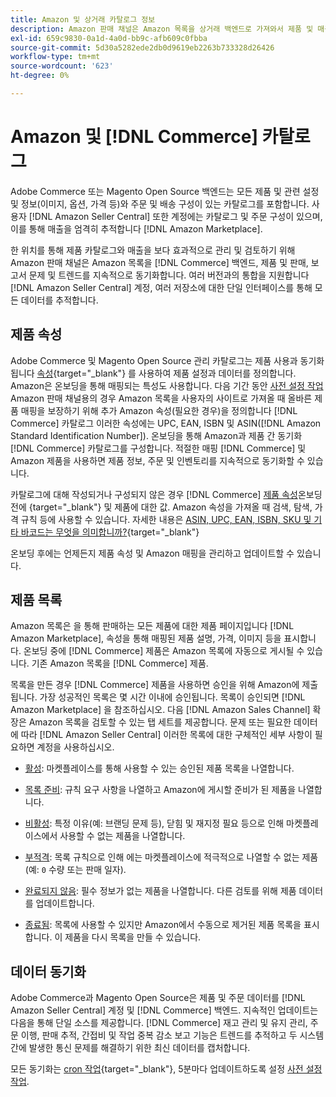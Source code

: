 ```yaml
---
title: Amazon 및 상거래 카탈로그 정보
description: Amazon 판매 채널은 Amazon 목록을 상거래 백엔드로 가져와서 제품 및 매출과 계속 동기화합니다.
exl-id: 659c9830-0a1d-4a0d-bb9c-afb609c0fbba
source-git-commit: 5d30a5282ede2db0d9619eb2263b733328d26426
workflow-type: tm+mt
source-wordcount: '623'
ht-degree: 0%

---
```


# Amazon 및 [!DNL Commerce] 카탈로그

Adobe Commerce 또는 Magento Open Source 백엔드는 모든 제품 및 관련 설정 및 정보(이미지, 옵션, 가격 등)와 주문 및 배송 구성이 있는 카탈로그를 포함합니다. 사용자 [!DNL Amazon Seller Central] 또한 계정에는 카탈로그 및 주문 구성이 있으며, 이를 통해 매출을 엄격히 추적합니다 [!DNL Amazon Marketplace].

한 위치를 통해 제품 카탈로그와 매출을 보다 효과적으로 관리 및 검토하기 위해 Amazon 판매 채널은 Amazon 목록을 [!DNL Commerce] 백엔드, 제품 및 판매, 보고서 문제 및 트렌드를 지속적으로 동기화합니다. 여러 버전과의 통합을 지원합니다 [!DNL Amazon Seller Central] 계정, 여러 저장소에 대한 단일 인터페이스를 통해 모든 데이터를 추적합니다.

## 제품 속성

Adobe Commerce 및 Magento Open Source 관리 카탈로그는 제품 사용과 동기화됩니다 [속성](https://docs.magento.com/user-guide/catalog/product-attributes.html){target=&quot;_blank&quot;} 를 사용하여 제품 설정과 데이터를 정의합니다. Amazon은 온보딩을 통해 매핑되는 특성도 사용합니다. 다음 기간 동안 [사전 설정 작업](./amazon-pre-setup-tasks.md) Amazon 판매 채널용의 경우 Amazon 목록을 사용자의 사이트로 가져올 때 올바른 제품 매핑을 보장하기 위해 추가 Amazon 속성(필요한 경우)을 정의합니다 [!DNL Commerce] 카탈로그 이러한 속성에는 UPC, EAN, ISBN 및 ASIN([!DNL Amazon Standard Identification Number]). 온보딩을 통해 Amazon과 제품 간 동기화 [!DNL Commerce] 카탈로그를 구성합니다. 적절한 매핑 [!DNL Commerce] 및 Amazon 제품을 사용하면 제품 정보, 주문 및 인벤토리를 지속적으로 동기화할 수 있습니다.

카탈로그에 대해 작성되거나 구성되지 않은 경우 [!DNL Commerce] [제품 속성](https://docs.magento.com/user-guide/catalog/product-attributes.html)온보딩 전에 {target=&quot;_blank&quot;} 및 제품에 대한 값. Amazon 속성을 가져올 때 검색, 탐색, 가격 규칙 등에 사용할 수 있습니다. 자세한 내용은 [ASIN, UPC, EAN, ISBN, SKU 및 기타 바코드는 무엇을 의미합니까?](https://sellerskills.com/multi-channel-operations/what-asin-upc-ean-isbn-sku-and-other-barcodes-mean/#what-is-isbn-number){target=&quot;_blank&quot;}

온보딩 후에는 언제든지 제품 속성 및 Amazon 매핑을 관리하고 업데이트할 수 있습니다.

## 제품 목록

Amazon 목록은 을 통해 판매하는 모든 제품에 대한 제품 페이지입니다 [!DNL Amazon Marketplace], 속성을 통해 매핑된 제품 설명, 가격, 이미지 등을 표시합니다. 온보딩 중에 [!DNL Commerce] 제품은 Amazon 목록에 자동으로 게시될 수 있습니다. 기존 Amazon 목록을 [!DNL Commerce] 제품.

목록을 만든 경우 [!DNL Commerce] 제품을 사용하면 승인을 위해 Amazon에 제출됩니다. 가장 성공적인 목록은 몇 시간 이내에 승인됩니다. 목록이 승인되면 [!DNL Amazon Marketplace] 을 참조하십시오. 다음 [!DNL Amazon Sales Channel] 확장은 Amazon 목록을 검토할 수 있는 탭 세트를 제공합니다. 문제 또는 필요한 데이터에 따라 [!DNL Amazon Seller Central] 이러한 목록에 대한 구체적인 세부 사항이 필요하면 계정을 사용하십시오.

- [활성](./active-listings.md): 마켓플레이스를 통해 사용할 수 있는 승인된 제품 목록을 나열합니다.

- [목록 준비](./ready-to-list.md): 규칙 요구 사항을 나열하고 Amazon에 게시할 준비가 된 제품을 나열합니다.

- [비활성](./inactive-listings.md): 특정 이유(예: 브랜딩 문제 등), 닫힘 및 재지정 필요 등으로 인해 마켓플레이스에서 사용할 수 없는 제품을 나열합니다.

- [부적격](./ineligible-listings.md): 목록 규칙으로 인해 에는 마켓플레이스에 적극적으로 나열할 수 없는 제품(예: `0` 수량 또는 판매 일자).

- [완료되지 않음](./incomplete-listings.md): 필수 정보가 없는 제품을 나열합니다. 다른 검토를 위해 제품 데이터를 업데이트합니다.

- [종료됨](./ended-listings.md): 목록에 사용할 수 있지만 Amazon에서 수동으로 제거된 제품 목록을 표시합니다. 이 제품을 다시 목록을 만들 수 있습니다.

## 데이터 동기화

Adobe Commerce과 Magento Open Source은 제품 및 주문 데이터를 [!DNL Amazon Seller Central] 계정 및 [!DNL Commerce] 백엔드. 지속적인 업데이트는 다음을 통해 단일 소스를 제공합니다. [!DNL Commerce] 재고 관리 및 유지 관리, 주문 이행, 판매 추적, 간접비 및 작업 중복 감소 보고 기능은 트렌드를 추적하고 두 시스템 간에 발생한 통신 문제를 해결하기 위한 최신 데이터를 캡처합니다.

모든 동기화는 [cron 작업](https://docs.magento.com/user-guide/system/cron.html){target=&quot;_blank&quot;}, 5분마다 업데이트하도록 설정 [사전 설정 작업](./amazon-pre-setup-tasks.md).
